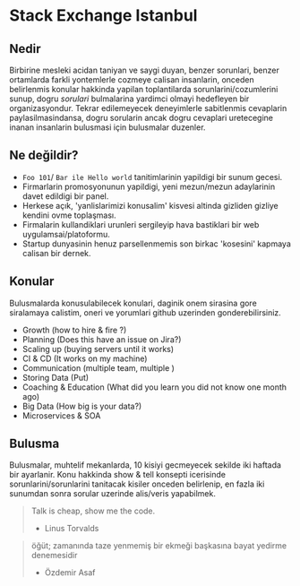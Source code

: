 # Stack Exchange Istanbul

## Nedir

Birbirine mesleki acidan taniyan ve saygi duyan, benzer sorunlari, benzer ortamlarda farkli yontemlerle cozmeye calisan insanlarin, onceden belirlenmis konular hakkinda yapilan toplantilarda sorunlarini/cozumlerini sunup, dogru *sorulari* bulmalarina yardimci olmayi hedefleyen bir organizasyondur. Tekrar edilemeyecek deneyimlerle sabitlenmis cevaplarin paylasilmasindansa, dogru sorularin ancak dogru cevaplari uretecegine inanan insanlarin bulusmasi için bulusmalar duzenler. 



## Ne değildir?

- `Foo 101`/ `Bar ile Hello world` tanitimlarinin yapildigi bir sunum gecesi. 
- Firmarlarin promosyonunun yapildigi, yeni mezun/mezun adaylarinin davet edildigi bir panel. 
- Herkese açık, 'yanlislarimizi konusalim' kisvesi altinda gizliden gizliye kendini ovme toplaşması.
- Firmalarin kullandiklari urunleri sergileyip hava bastiklari bir web uygulamsai/platoformu. 
- Startup dunyasinin henuz parsellenmemis son birkac 'kosesini' kapmaya calisan bir dernek. 



## Konular


Bulusmalarda konusulabilecek konulari, daginik onem sirasina gore siralamaya calistim, oneri ve yorumlari github uzerinden gonderebilirsiniz. 


- Growth  (how to hire & fire ?)
- Planning (Does this have an issue on Jira?)
- Scaling up (buying servers until it works)
- CI & CD (It works on my machine)
- Communication (multiple team, multiple ) 
- Storing Data (Put)
- Coaching & Education (What did you learn you did not know one month ago)
- Big Data (How big is your data?)
- Microservices & SOA

## Bulusma

Bulusmalar, muhtelif mekanlarda, 10 kisiyi gecmeyecek sekilde iki haftada bir ayarlanir. Konu hakkinda show & tell konsepti icerisinde sorunlarini/sorunlarini tanitacak kisiler onceden belirlenip, en fazla iki sunumdan sonra sorular uzerinde alis/veris yapabilmek. 


> Talk is cheap, show me the code.
> - Linus Torvalds

>öğüt; zamanında taze yenmemiş bir ekmeği başkasına bayat yedirme denemesidir
> -  Özdemir Asaf

